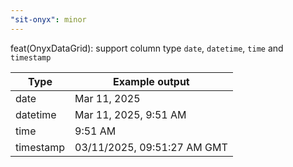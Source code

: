 ```yaml
---
"sit-onyx": minor
---
```


feat(OnyxDataGrid): support column type `date`, `datetime`, `time` and `timestamp`

| Type      | Example output              |
| --------- | --------------------------- |
| date      | Mar 11, 2025                |
| datetime  | Mar 11, 2025, 9:51 AM       |
| time      | 9:51 AM                     |
| timestamp | 03/11/2025, 09:51:27 AM GMT |
